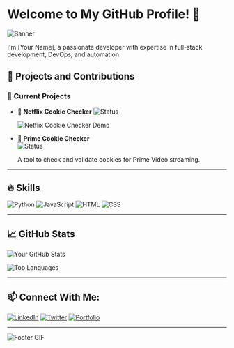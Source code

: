 # Welcome to My GitHub Profile! 👋

![Banner](https://media.giphy.com/media/26u4lOMA8JKSnL9Uk/giphy.gif)

I'm [Your Name], a passionate developer with expertise in full-stack development, DevOps, and automation.

## 🚀 Projects and Contributions

### 📌 Current Projects

- 🔧 **Netflix Cookie Checker**
  ![Status](https://img.shields.io/badge/Status-In%20Progress-orange?style=for-the-badge&logo=github)
  
  ![Netflix Cookie Checker Demo](https://media.giphy.com/media/3ohzdUIxgfbetwxr5K/giphy.gif)

- 🔧 **Prime Cookie Checker**  
  ![Status](https://img.shields.io/badge/Status-Complete-brightgreen?style=for-the-badge&logo=primevideo)

  A tool to check and validate cookies for Prime Video streaming.

---

## 🔥 Skills

![Python](https://img.shields.io/badge/Python-3776AB?style=for-the-badge&logo=python&logoColor=white)
![JavaScript](https://img.shields.io/badge/JavaScript-F7DF1E?style=for-the-badge&logo=javascript&logoColor=black)
![HTML](https://img.shields.io/badge/HTML-E34F26?style=for-the-badge&logo=html5&logoColor=white)
![CSS](https://img.shields.io/badge/CSS-1572B6?style=for-the-badge&logo=css3&logoColor=white)

---

## 📈 GitHub Stats

![Your GitHub Stats](https://github-readme-stats.vercel.app/api?username=your-username&show_icons=true&theme=tokyonight)

![Top Languages](https://github-readme-stats.vercel.app/api/top-langs/?username=your-username&layout=compact&theme=tokyonight)

---

## 📫 Connect With Me:

[![LinkedIn](https://img.shields.io/badge/LinkedIn-blue?style=for-the-badge&logo=linkedin)](https://www.linkedin.com/in/your-profile)
[![Twitter](https://img.shields.io/badge/Twitter-1DA1F2?style=for-the-badge&logo=twitter&logoColor=white)](https://twitter.com/your-profile)
[![Portfolio](https://img.shields.io/badge/Portfolio-4285F4?style=for-the-badge&logo=google-chrome&logoColor=white)](https://your-portfolio.com)

---

![Footer GIF](https://media.giphy.com/media/3oEduSbSGpGaRX2Vri/giphy.gif)
